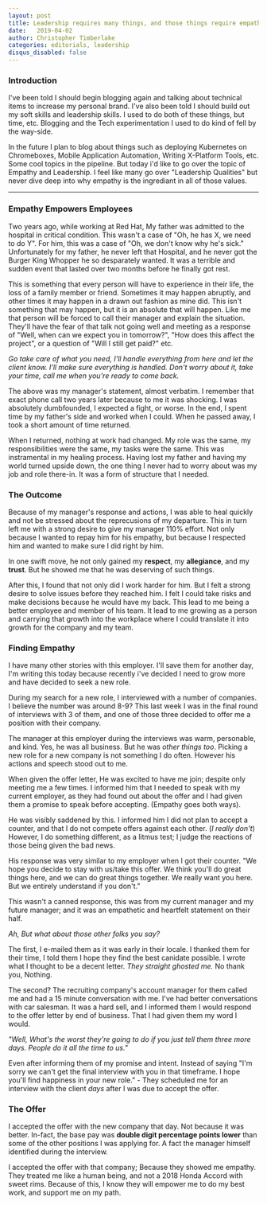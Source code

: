 ```yaml
---
layout: post
title: Leadership requires many things, and those things require empathy.
date:   2019-04-02
author: Christopher Timberlake
categories: editorials, leadership
disqus_disabled: false
---
```


### Introduction 

I've been told I should begin blogging again and talking about technical items to increase my personal brand. I've also been told I should build out my soft skills and leadership skills. I used to do both of these things, but time, etc. Blogging and the Tech experimentation I used to do kind of fell by the way-side.

In the future I plan to blog about things such as deploying Kubernetes on Chromeboxes, Mobile Application Automation, Writing X-Platform Tools, etc. Some cool topics in the pipeline. But today i'd like to go over the topic of Empathy and Leadership. I feel like many go over "Leadership Qualities" but never dive deep into why empathy is the ingrediant in all of those values.

---


### Empathy Empowers Employees
Two years ago, while working at Red Hat, My father was admitted to the hospital in critical condition. This wasn't a case of "Oh, he has X, we need to do Y". For him, this was a case of "Oh, we don't know why he's sick." Unfortunately for my father, he never left that Hospital, and he never got the Burger King Whopper he so desparately wanted. It was a terrible and sudden event that lasted over two months before he finally got rest.

This is something that every person will have to experience in their life, the loss of a family member or friend. Sometimes it may happen abruptly, and other times it may happen in a drawn out fashion as mine did. This isn't something that may happen, but it is an absolute that will happen. Like me that person will be forced to call their manager and explain the situation. They'll have the fear of that talk not going well and meeting as a response of "Well, when can we expect you in tomorrow?", "How does this affect the project", or a question of "Will I still get paid?"  etc.

*Go take care of what you need, I'll handle everything from here and let the client know. I'll make sure everything is handled. Don't worry about it, take your time, call me when you're ready to come back.*

The above was my manager's statement, almost verbatim. I remember that exact phone call two years later because to me it was shocking. I was absolutely dumbfounded, I expected a fight, or worse. In the end, I spent time by my father's side and worked when I could. When he passed away, I took a short amount of time returned.

When I returned, nothing at work had changed. My role was the same, my responsibilities were the same, my tasks were the same. This was instramental in my healing process. Having lost my father and having my world turned upside down, the one thing I never had to worry about was my job and role there-in. It was a form of structure that I needed.

### The Outcome

Because of my manager's response and actions, I was able to heal quickly and not be stressed about the reprecusions of my departure. This in turn left me with a strong desire to give my manager 110% effort. Not only because I wanted to repay him for his empathy, but because I respected him and wanted to make sure I did right by him.

In one swift move, he not only gained my **respect**, my **allegiance**, and my **trust**. But he showed me that he was deserving of such things.

After this, I found that not only did I work harder for him. But I felt a strong desire to solve issues before they reached him. I felt I could take risks and make decisions because he would have my back. This lead to me being a better employee and member of his team. It lead to me growing as a person and carrying that growth into the workplace where I could translate it into growth for the company and my team. 


### Finding Empathy

I have many other stories with this employer. I'll save them for another day, I'm writing this today because recently i've decided I need to grow more and have decided to seek a new role.

During my search for a new role, I interviewed with a number of companies. I believe the number was around 8-9? This last week I was in the final round of interviews with 3 of them, and one of those three decided to offer me a position with their company.

The manager at this employer during the interviews was warm, personable, and kind. Yes, he was all business. But he was *other things too*. Picking a new role for a new company is not something I do often. However his actions and speech stood out to me.

When given the offer letter, He was excited to have me join; despite only meeting me a few times. I informed him that I needed to speak with my current employer, as they had found out about the offer and I had given them a promise to speak before accepting. (Empathy goes both ways). 

He was visibly saddened by this. I informed him I did not plan to accept a counter, and that I do not compete offers against each other. (*I really don't*) However, I do something different, as a litmus test; I judge the reactions of those being given the bad news.

His response was very similar to my employer when I got their counter. "We hope you decide to stay with us/take this offer. We think you'll do great things here, and we can do great things together. We really want you here. But we entirely understand if you don't."

This wasn't a canned response, this was from my current manager and my future manager; and it was an empathetic and heartfelt statement on their half.

*Ah, But what about those other folks you say?*

The first, I e-mailed them as it was early in their locale. I thanked them for their time, I told them I hope they find the best canidate possible. I wrote what I thought to be a decent letter. *They straight ghosted me.* No thank you, Nothing.

The second? The recruiting company's account manager for them called me and had a 15 minute conversation with me. I've had better conversations with car salesman. It was a hard sell, and I informed them I would respond to the offer letter by end of business. That I had given them my word I would. 

*"Well, What's the worst they're going to do if you just tell them three more days. People do it all the time to us."*

Even after informing them of my promise and intent. Instead of saying "I'm sorry we can't get the final interview with you in that timeframe. I hope you'll find happiness in your new role." - They scheduled me for an interview with the client *days* after I was due to accept the offer.

### The Offer

I accepted the offer with the new company that day. Not because it was better. In-fact, the base pay was **double digit percentage points lower** than some of the other positions I was applying for. A fact the manager himself identified during the interview.

I accepted the offer with that company; Because they showed me empathy. They treated me like a human being, and not a 2018 Honda Accord with sweet rims. Because of this, I know they will empower me to do my best work, and support me on my path.
